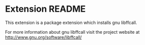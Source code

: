 # Extension README

This extension is a package extension which installs gnu libffcall.

For more information about gnu libffcall visit the project website at
http://www.gnu.org/software/libffcall/

